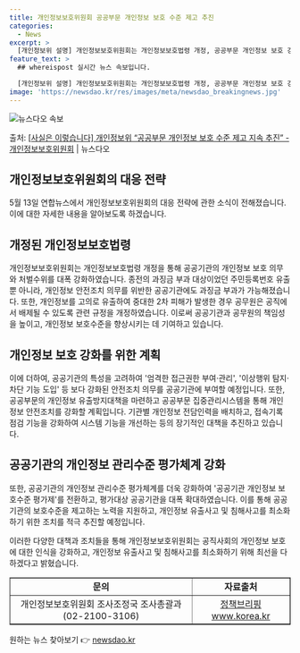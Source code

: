 ```yaml
---
title: 개인정보보호위원회 공공부문 개인정보 보호 수준 제고 추진
categories:
  - News
excerpt: >
  [개인정보위 설명] 개인정보보호위원회는 개인정보보호법령 개정, 공공부문 개인정보 보호 강화 범정부 종합대책 …
feature_text: >
  ## whereispost 실시간 뉴스 속보입니다.

  [개인정보위 설명] 개인정보보호위원회는 개인정보보호법령 개정, 공공부문 개인정보 보호 강화 범정부 종합대책 …
image: 'https://newsdao.kr/res/images/meta/newsdao_breakingnews.jpg'
---
```


![뉴스다오 속보](https://newsdao.kr/res/images/meta/newsdao_breakingnews.jpg)

<p>출처: <a href="https://newsdao.kr/3819" rel="dofollow">[사실은 이렇습니다] 개인정보위 “공공부문 개인정보 보호 수준 제고 지속 추진” - 개인정보보호위원회</a> | 뉴스다오</p>

<h2 data-ke-size="size26">개인정보보호위원회의 대응 전략</h2>
<p data-ke-size="size16">5월 13일 연합뉴스에서 개인정보보호위원회의 대응 전략에 관한 소식이 전해졌습니다. 이에 대한 자세한 내용을 알아보도록 하겠습니다.</p>

<h2 data-ke-size="size24">개정된 개인정보보호법령</h2>
<p data-ke-size="size16">개인정보보호위원회는 개인정보보호법령 개정을 통해 공공기관의 개인정보 보호 의무와 처벌수위를 대폭 강화하였습니다. 종전의 과징금 부과 대상이었던 주민등록번호 유출뿐 아니라, 개인정보 안전조치 의무를 위반한 공공기관에도 과징금 부과가 가능해졌습니다. 또한, 개인정보를 고의로 유출하여 중대한 2차 피해가 발생한 경우 공무원은 공직에서 배제될 수 있도록 관련 규정을 개정하였습니다. 이로써 공공기관과 공무원의 책임성을 높이고, 개인정보 보호수준을 향상시키는 데 기여하고 있습니다.</p>

<h2 data-ke-size="size24">개인정보 보호 강화를 위한 계획</h2>
<p data-ke-size="size16">이에 더하여, 공공기관의 특성을 고려하여 '엄격한 접근권한 부여·관리', '이상행위 탐지·차단 기능 도입' 등 보다 강화된 안전조치 의무를 공공기관에 부여할 예정입니다. 또한, 공공부문의 개인정보 유출방지대책을 마련하고 공공부문 집중관리시스템을 통해 개인정보 안전조치를 강화할 계획입니다. 기관별 개인정보 전담인력을 배치하고, 접속기록 점검 기능을 강화하여 시스템 기능을 개선하는 등의 장기적인 대책을 추진하고 있습니다.</p>

<h2 data-ke-size="size24">공공기관의 개인정보 관리수준 평가체계 강화</h2>
<p data-ke-size="size16">또한, 공공기관의 개인정보 관리수준 평가체계를 더욱 강화하여 '공공기관 개인정보 보호수준 평가제'를 전환하고, 평가대상 공공기관을 대폭 확대하였습니다. 이를 통해 공공기관의 보호수준을 제고하는 노력을 지원하고, 개인정보 유출사고 및 침해사고를 최소화하기 위한 조치를 적극 추진할 예정입니다.</p>

<p data-ke-size="size16">이러한 다양한 대책과 조치들을 통해 개인정보보호위원회는 공직사회의 개인정보 보호에 대한 인식을 강화하고, 개인정보 유출사고 및 침해사고를 최소화하기 위해 최선을 다하겠다고 밝혔습니다.</p>

<table style="width: 100%;" border="1">
<tbody>
<tr>
<td style="text-align: center; height: 17px;"><b>문의</b></td>
<td style="text-align: center; height: 17px;"><b>자료출처</b></td>
</tr>
<tr>
<td style="text-align: center; height: 17px;">개인정보보호위원회 조사조정국 조사총괄과(02-2100-3106)</td>
<td style="text-align: center; height: 17px;"><a href="https://newsdao.kr/3819">정책브리핑 www.korea.kr</a></td>
</tr>
</tbody>
</table> 

원하는 뉴스 찾아보기 👉 <a href="https://newsdao.kr" rel="dofollow">newsdao.kr</a>


